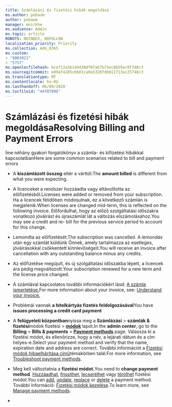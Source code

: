 ```yaml
---
title: Számlázási és fizetési hibák megoldása
ms.author: pebaum
author: pebaum
manager: mnirkhe
ms.audience: Admin
ms.topic: article
ROBOTS: NOINDEX, NOFOLLOW
localization_priority: Priority
ms.collection: Adm_O365
ms.custom:
- "9003021"
- "5757"
ms.openlocfilehash: bcef12a3b1d4438df07a67b73ec8b59ac0f7d8c3
ms.sourcegitcommit: e09af4285c6b81ca0a5320fdb811713ac25748c3
ms.translationtype: MT
ms.contentlocale: hu-HU
ms.lasthandoff: 06/09/2020
ms.locfileid: "44707898"
---
```

# <a name="resolving-billing-and-payment-errors"></a><span data-ttu-id="67a5b-102">Számlázási és fizetési hibák megoldása</span><span class="sxs-lookup"><span data-stu-id="67a5b-102">Resolving Billing and Payment Errors</span></span>

<span data-ttu-id="67a5b-103">Íme néhány gyakori forgatókönyv a számla- és kifizetési hibákkal kapcsolatban</span><span class="sxs-lookup"><span data-stu-id="67a5b-103">Here are some common scenarios related to bill and payment errors</span></span>

- <span data-ttu-id="67a5b-104">A **kiszámlázott összeg** eltér a várttól.</span><span class="sxs-lookup"><span data-stu-id="67a5b-104">The  **amount billed** is different from what you were expecting.</span></span>
- <span data-ttu-id="67a5b-105">A licenceket a rendszer hozzáadta vagy eltávolította az előfizetésből.</span><span class="sxs-lookup"><span data-stu-id="67a5b-105">Licenses were added or removed from your subscription.</span></span> <span data-ttu-id="67a5b-106">Ha a licencek félidőben módosulnak, ez a következő számlán is megjelenik.</span><span class="sxs-lookup"><span data-stu-id="67a5b-106">When licenses are changed mid-term, this is reflected on the following invoice.</span></span> <span data-ttu-id="67a5b-107">Előfordulhat, hogy az előző szolgáltatási időszakra vonatkozó jóváírást és újraszámlát lát a változás elszámolásához.</span><span class="sxs-lookup"><span data-stu-id="67a5b-107">You may see a credit and re- bill for the previous service period to account for this change.</span></span>
- <span data-ttu-id="67a5b-108">Lemondta az előfizetését.</span><span class="sxs-lookup"><span data-stu-id="67a5b-108">The subscription was cancelled.</span></span> <span data-ttu-id="67a5b-109">A lemondás után egy számlát küldünk Önnek, amely tartalmazza az esetleges, jóváírásokkal csökkentett kinnlevőségeit.</span><span class="sxs-lookup"><span data-stu-id="67a5b-109">You will receive an invoice after cancellation with any outstanding balance minus any credits.</span></span>
- <span data-ttu-id="67a5b-110">Az előfizetése megújult, és új szolgáltatási időszakba lépett, a licencek ára pedig megváltozott.</span><span class="sxs-lookup"><span data-stu-id="67a5b-110">Your subscription renewed for a new term and the license price changed.</span></span>
- <span data-ttu-id="67a5b-111">A számlával kapcsolatos további információkért lásd: [A számla ismertetése.](https://docs.microsoft.com/microsoft-365/commerce/billing-and-payments/understand-your-invoice2)</span><span class="sxs-lookup"><span data-stu-id="67a5b-111">For more information about your invoice, see:  [Understand your invoice.](https://docs.microsoft.com/microsoft-365/commerce/billing-and-payments/understand-your-invoice2)</span></span>
- <span data-ttu-id="67a5b-112">Problémái vannak **a hitelkártyás fizetés feldolgozásával**</span><span class="sxs-lookup"><span data-stu-id="67a5b-112">You have  **issues processing a credit card payment**</span></span>
- <span data-ttu-id="67a5b-113">A **felügyeleti központban**nyissa meg a **Számlázási**   >   **számlák & fizetési**módok fizetési   >   **[módok](https://go.microsoft.com/fwlink/p/?linkid=2018806)** lapot.</span><span class="sxs-lookup"><span data-stu-id="67a5b-113">In the  **admin center**, go to the  **Billing**  >  **Bills & payments**  >  **[Payment methods](https://go.microsoft.com/fwlink/p/?linkid=2018806)** page.</span></span> <span data-ttu-id="67a5b-114">Válassza ki a fizetési módot, és ellenőrizze, hogy a név, a lejárati dátum és a cím helyes-e.</span><span class="sxs-lookup"><span data-stu-id="67a5b-114">Select your payment method and verify that the name, expiration date and address are correct.</span></span> <span data-ttu-id="67a5b-115">További információt a [Fizetési módok hibaelhárítása című](https://docs.microsoft.com/microsoft-365/commerce/billing-and-payments/manage-payment-methods#troubleshoot-payment-methods)témakörben talál.</span><span class="sxs-lookup"><span data-stu-id="67a5b-115">For more information, see  [Troubleshoot payment methods](https://docs.microsoft.com/microsoft-365/commerce/billing-and-payments/manage-payment-methods#troubleshoot-payment-methods).</span></span>

- <span data-ttu-id="67a5b-116">Meg kell változtatnia a **fizetési módot.**</span><span class="sxs-lookup"><span data-stu-id="67a5b-116">You need to  **change payment method**.</span></span> <span data-ttu-id="67a5b-117">[Hozzáadhat,](https://docs.microsoft.com/microsoft-365/commerce/billing-and-payments/manage-payment-methods?view=o365-worldwide#add-a-payment-method) [frissíthet,](https://docs.microsoft.com/microsoft-365/commerce/billing-and-payments/manage-payment-methods?view=o365-worldwide#update-payment-method-details) [lecserélhet](https://docs.microsoft.com/microsoft-365/commerce/billing-and-payments/manage-payment-methods?view=o365-worldwide#replace-a-payment-method) vagy [törölhet](https://docs.microsoft.com/microsoft-365/commerce/billing-and-payments/manage-payment-methods?view=o365-worldwide#delete-a-payment-method) fizetési módot.</span><span class="sxs-lookup"><span data-stu-id="67a5b-117">You can [add](https://docs.microsoft.com/microsoft-365/commerce/billing-and-payments/manage-payment-methods?view=o365-worldwide#add-a-payment-method),  [update](https://docs.microsoft.com/microsoft-365/commerce/billing-and-payments/manage-payment-methods?view=o365-worldwide#update-payment-method-details),  [replace](https://docs.microsoft.com/microsoft-365/commerce/billing-and-payments/manage-payment-methods?view=o365-worldwide#replace-a-payment-method)  or  [delete](https://docs.microsoft.com/microsoft-365/commerce/billing-and-payments/manage-payment-methods?view=o365-worldwide#delete-a-payment-method)  a payment method.</span></span> <span data-ttu-id="67a5b-118">További információ: [Fizetési módok kezelése](https://docs.microsoft.com/microsoft-365/commerce/billing-and-payments/manage-payment-methods?view=o365-worldwide).</span><span class="sxs-lookup"><span data-stu-id="67a5b-118">To learn more, see  [Manage payment methods](https://docs.microsoft.com/microsoft-365/commerce/billing-and-payments/manage-payment-methods?view=o365-worldwide).</span></span>
- 